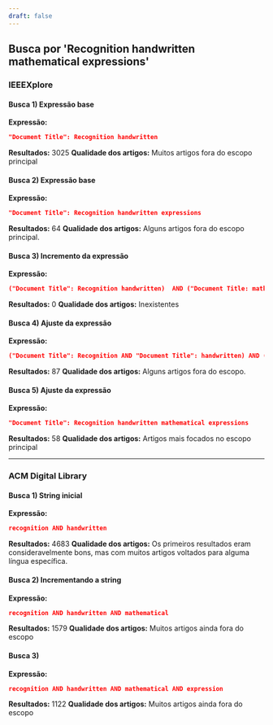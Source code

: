 ```yaml
---
draft: false
---
```



## Busca por 'Recognition handwritten mathematical expressions'

### IEEEXplore

#### Busca 1) Expressão base
**Expressão:** 
``` json
"Document Title": Recognition handwritten
```
**Resultados:** 3025
**Qualidade dos artigos:** Muitos artigos fora do escopo principal 

#### Busca 2) Expressão base
**Expressão:** 
``` json
"Document Title": Recognition handwritten expressions
```
**Resultados:** 64
**Qualidade dos artigos:** Alguns artigos fora do escopo principal. 


#### Busca 3) Incremento da expressão
**Expressão:** 
``` json
("Document Title": Recognition handwritten)  AND ("Document Title: mathematical)
```
**Resultados:** 0
**Qualidade dos artigos:** Inexistentes

#### Busca 4) Ajuste da expressão
**Expressão:** 
``` json
("Document Title": Recognition AND "Document Title": handwritten) AND ("Document Title": mathematical)
```
**Resultados:** 87
**Qualidade dos artigos:** Alguns artigos fora do escopo.

#### Busca 5) Ajuste da expressão
**Expressão:** 
``` json
"Document Title": Recognition handwritten mathematical expressions
```
**Resultados:** 58
**Qualidade dos artigos:** Artigos mais focados no escopo principal

---

### ACM Digital Library 

#### Busca 1) String inicial
**Expressão:**
```json
recognition AND handwritten
```
**Resultados:** 4683
**Qualidade dos artigos:** Os primeiros resultados eram consideravelmente bons, mas com muitos artigos voltados para alguma língua específica.

#### Busca 2) Incrementando a string
**Expressão:**
```json
recognition AND handwritten AND mathematical
```
**Resultados:** 1579
**Qualidade dos artigos:** Muitos artigos ainda fora do escopo

#### Busca 3) 
**Expressão:**
```json
recognition AND handwritten AND mathematical AND expression
```
**Resultados:** 1122
**Qualidade dos artigos:** Muitos artigos ainda fora do escopo